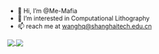 - 👋 Hi, I’m @Me-Mafia
- 👀 I’m interested in Computational Lithography
- 📫 reach me at wanghq@shanghaitech.edu.cn
<!--
- 🌱 I’m currently learning 
- 💞️ I’m looking to collaborate on ...
-->

<a href="https://github.com/anuraghazra/github-readme-stats">
  <img align="center" src="https://github-readme-stats.vercel.app/api?username=Me-Mafia&bg_color=25,4d4d4d,cbcbcb&hide_border=true&line_height=55&title_color=cbcbcb&text_color=cbcbcb&theme=dracula" />
</a>
<a href="https://github.com/anuraghazra/convoychat">
  <img align="center" src="https://github-readme-stats.vercel.app/api/top-langs/?username=Me-Mafia&bg_color=25,4d4d4d,cbcbcb&hide_border=true&line_height=24&layout=donut-vertical&title_color=cbcbcb&text_color=cbcbcb&theme=dracula" />
</a>




<!---
Me-Mafia/Me-Mafia is a ✨ special ✨ repository because its `README.md` (this file) appears on your GitHub profile.
You can click the Preview link to take a look at your changes.
--->

